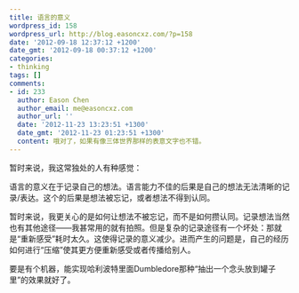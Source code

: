 ```yaml
---
title: 语言的意义
wordpress_id: 158
wordpress_url: http://blog.easoncxz.com/?p=158
date: '2012-09-18 12:37:12 +1200'
date_gmt: '2012-09-18 00:37:12 +1200'
categories:
- thinking
tags: []
comments:
- id: 233
  author: Eason Chen
  author_email: me@easoncxz.com
  author_url: ''
  date: '2012-11-23 13:23:51 +1300'
  date_gmt: '2012-11-23 01:23:51 +1300'
  content: 哦对了，如果有像三体世界那样的表意文字也不错。
---
```

<p>暂时来说，我这常独处的人有种感觉：</p>
<p>语言的意义在于记录自己的想法。语言能力不佳的后果是自己的想法无法清晰的记录/表达。这个的后果是想法被忘记，或者想法不得到认同。</p>
<p>暂时来说，我更关心的是如何让想法不被忘记，而不是如何攒认同。记录想法当然也有其他途径——我甚常用的就有拍照。但是复杂的记录途径有一个坏处：那就是“重新感受”耗时太久。这使得记录的意义减少。进而产生的问题是，自己的经历如何进行“压缩”使其更方便重新感受或者传播给别人。</p>
<p>要是有个机器，能实现哈利波特里面Dumbledore那种“抽出一个念头放到罐子里”的效果就好了。</p>
